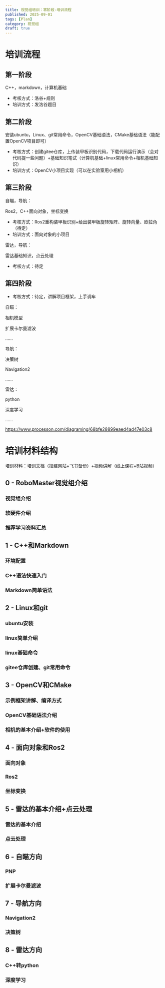 ```yaml
---
title: 视觉组培训：零阶段-培训流程
published: 2025-09-01
tags: [Plan]
category: 视觉组
draft: true
---
```


# 培训流程

## 第一阶段

C++，markdown，计算机基础

- 考核方式：洛谷+规则
- 培训方式：发洛谷题目

## 第二阶段

安装ubuntu，Linux、git常用命令，OpenCV基础语法，CMake基础语法（能配置OpenCV项目即可）

- 考核方式：创建gitee仓库，上传装甲板识别代码，下载代码运行演示（会对代码提一些问题）+基础知识笔试（计算机基础+linux常用命令+相机基础知识）
- 培训方式：OpenCV小项目实现（可以在实验室用小相机）

## 第三阶段

自瞄，导航：

Ros2，C++面向对象，坐标变换

- 考核方式：Ros2重构装甲板识别+给出装甲板旋转矩阵、旋转向量、欧拉角（待定）
- 培训方式：面向对象的小项目

雷达，导航：

雷达基础知识，点云处理

- 考核方式：待定

## 第四阶段

- 考核方式：待定，讲解项目框架，上手调车

自瞄：

相机模型

扩展卡尔曼滤波

......

导航：

决策树

Navigation2

......

雷达：

python

深度学习

......

https://www.processon.com/diagraming/68bfe28899eaed4ad47e03c8

# 培训材料结构

培训材料：培训文档（搭建网站+飞书备份）+视频讲解（线上课程+B站视频）

## 0 - RoboMaster视觉组介绍

### 视觉组介绍

### 软硬件介绍

### 推荐学习资料汇总

## 1 - C++和Markdown

### 环境配置

### C++语法快速入门

### Markdown简单语法

## 2 - Linux和git

### ubuntu安装

### linux简单介绍

### linux基础命令

### gitee仓库创建、git常用命令

## 3 - OpenCV和CMake

### 示例框架讲解、编译方式

### OpenCV基础语法介绍

### 相机的基本介绍+软件的使用

## 4 - 面向对象和Ros2

### 面向对象

### Ros2

### 坐标变换

## 5 - 雷达的基本介绍+点云处理

### 雷达的基本介绍

### 点云处理

## 6 - 自瞄方向

### PNP

### 扩展卡尔曼滤波

## 7 - 导航方向

### Navigation2

### 决策树

## 8 - 雷达方向

### C++转python

### 深度学习